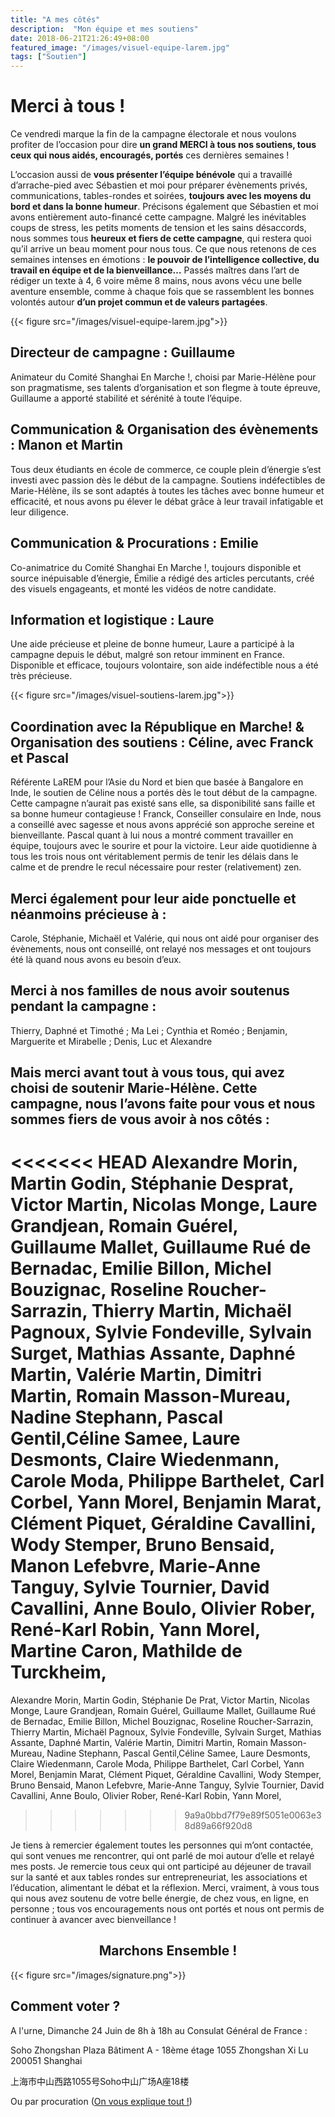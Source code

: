 ```yaml
---
title: "A mes côtés"
description:  "Mon équipe et mes soutiens"
date: 2018-06-21T21:26:49+08:00
featured_image: "/images/visuel-equipe-larem.jpg"
tags: ["Soutien"]
---
```


Merci à tous !
=====

Ce vendredi marque la fin de la campagne électorale et nous voulons profiter de l’occasion pour dire **un grand MERCI à tous nos soutiens, tous ceux qui nous aidés, encouragés, portés** ces dernières semaines !

L’occasion aussi de **vous présenter l’équipe bénévole** qui a travaillé d’arrache-pied avec Sébastien et moi pour préparer évènements privés, communications, tables-rondes et soirées, **toujours avec les moyens du bord et dans la bonne humeur**. Précisons également que Sébastien et moi avons entièrement auto-financé cette campagne.
Malgré les inévitables coups de stress, les petits moments de tension et les sains désaccords, nous sommes tous **heureux et fiers de cette campagne**, qui restera quoi qu’il arrive un beau moment pour nous tous. Ce que nous retenons de ces semaines intenses en émotions : **le pouvoir de l’intelligence collective, du travail en équipe et de la bienveillance…** Passés maîtres dans l’art de rédiger un texte à 4, 6 voire même 8 mains, nous avons vécu une belle aventure ensemble, comme à chaque fois que se rassemblent les bonnes volontés autour **d’un projet commun et de valeurs partagées**.

{{< figure src="/images/visuel-equipe-larem.jpg">}}

Directeur de campagne : Guillaume
-----
Animateur du Comité Shanghai En Marche !, choisi par Marie-Hélène pour son pragmatisme, ses talents d’organisation et son flegme à toute épreuve, Guillaume a apporté stabilité et sérénité à toute l’équipe.

Communication & Organisation des évènements : Manon et Martin
-----
Tous deux étudiants en école de commerce, ce couple plein d’énergie s’est investi avec passion dès le début de la campagne. Soutiens indéfectibles de Marie-Hélène, ils se sont adaptés à toutes les tâches avec bonne humeur et efficacité, et nous avons pu élever le débat grâce à leur travail infatigable et leur diligence.

Communication & Procurations : Emilie
-----
Co-animatrice du Comité Shanghai En Marche !, toujours disponible et source inépuisable d’énergie, Émilie a rédigé des articles percutants, créé des visuels engageants, et monté les vidéos de notre candidate. 

Information et logistique : Laure
----

Une aide précieuse et pleine de bonne humeur, Laure a participé à la campagne depuis le début, malgré son retour imminent en France. Disponible et efficace, toujours volontaire, son aide indéfectible nous a été très précieuse.

{{< figure src="/images/visuel-soutiens-larem.jpg">}}

Coordination avec la République en Marche! & Organisation des soutiens : Céline, avec Franck et Pascal
------
Référente LaREM pour l’Asie du Nord et bien que basée à Bangalore en Inde, le soutien de Céline nous a portés dès le tout début de la campagne. Cette campagne n’aurait pas existé sans elle, sa disponibilité sans faille et sa bonne humeur contagieuse ! Franck, Conseiller consulaire en Inde, nous a conseillé avec sagesse et nous avons apprécié son approche sereine et bienveillante. Pascal quant à lui nous a montré comment travailler en équipe, toujours avec le sourire et pour la victoire. Leur aide quotidienne à tous les trois nous ont véritablement permis de tenir les délais dans le calme et de prendre le recul nécessaire pour rester (relativement) zen.

Merci également pour leur aide ponctuelle et néanmoins précieuse à :
------
Carole, Stéphanie, Michaël et Valérie, qui nous ont aidé pour organiser des évènements, nous ont conseillé, ont relayé nos messages et ont toujours été là quand nous avons eu besoin d’eux.

Merci à nos familles de nous avoir soutenus pendant la campagne :
------
Thierry, Daphné et Timothé ; Ma Lei ; Cynthia et Roméo ; Benjamin, Marguerite et Mirabelle ; Denis, Luc et Alexandre

Mais merci avant tout à vous tous, qui avez choisi de soutenir Marie-Hélène. Cette campagne, nous l’avons faite pour vous et nous sommes fiers de vous avoir à nos côtés : 
------

<<<<<<< HEAD
Alexandre Morin, Martin Godin, Stéphanie Desprat, Victor Martin, Nicolas Monge, Laure Grandjean, Romain Guérel, Guillaume Mallet, Guillaume Rué de Bernadac, Emilie Billon, Michel Bouzignac, Roseline Roucher-Sarrazin, Thierry Martin, Michaël Pagnoux, Sylvie Fondeville, Sylvain Surget, Mathias Assante, Daphné Martin, Valérie Martin, Dimitri Martin, Romain Masson-Mureau, Nadine Stephann, Pascal Gentil,Céline Samee, Laure Desmonts, Claire Wiedenmann, Carole Moda, Philippe Barthelet, Carl Corbel, Yann Morel, Benjamin Marat, Clément Piquet, Géraldine Cavallini, Wody Stemper, Bruno Bensaid, Manon Lefebvre, Marie-Anne Tanguy, Sylvie Tournier, David Cavallini, Anne Boulo, Olivier Rober, René-Karl Robin, Yann Morel, Martine Caron, Mathilde de Turckheim,
=======
Alexandre Morin, Martin Godin, Stéphanie De Prat, Victor Martin, Nicolas Monge, Laure Grandjean, Romain Guérel, Guillaume Mallet, Guillaume Rué de Bernadac, Emilie Billon, Michel Bouzignac, Roseline Roucher-Sarrazin, Thierry Martin, Michaël Pagnoux, Sylvie Fondeville, Sylvain Surget, Mathias Assante, Daphné Martin, Valérie Martin, Dimitri Martin, Romain Masson-Mureau, Nadine Stephann, Pascal Gentil,Céline Samee, Laure Desmonts, Claire Wiedenmann, Carole Moda, Philippe Barthelet, Carl Corbel, Yann Morel, Benjamin Marat, Clément Piquet, Géraldine Cavallini, Wody Stemper, Bruno Bensaid, Manon Lefebvre, Marie-Anne Tanguy, Sylvie Tournier, David Cavallini, Anne Boulo, Olivier Rober, René-Karl Robin, Yann Morel, 
>>>>>>> 9a9a0bbd7f79e89f5051e0063e38d89a66f920d8

Je tiens à remercier également toutes les personnes qui m’ont contactée, qui sont venues me rencontrer, qui ont parlé de moi autour d’elle et relayé mes posts. Je remercie tous ceux qui ont participé au déjeuner de travail sur la santé et aux tables rondes sur entrepreneuriat, les associations et l’éducation, alimentant le débat et la réflexion. Merci, vraiment, à vous tous qui nous avez soutenu de votre belle énergie, de chez vous, en ligne, en personne ; tous vos encouragements nous ont portés et nous ont permis de continuer à avancer avec bienveillance !

<h2 style="text-align: center;"> Marchons Ensemble ! </h2>

{{< figure src="/images/signature.png">}}

Comment voter ?
------

A l'urne, Dimanche 24 Juin de 8h à 18h au Consulat Général de France : 

Soho Zhongshan Plaza
Bâtiment A - 18ème étage
1055 Zhongshan Xi Lu
200051 Shanghai

上海市中山西路1055号Soho中山广场A座18楼

Ou par procuration (<a href="http://agirpourvous-shanghai2018.fr/post/procuration-mode-d-emploi/">On vous explique tout !</a>)